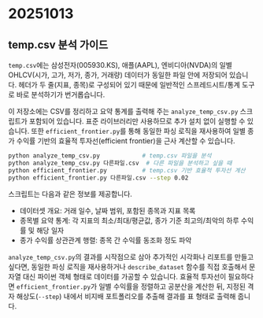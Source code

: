 # 20251013

## temp.csv 분석 가이드

`temp.csv`에는 삼성전자(005930.KS), 애플(AAPL), 엔비디아(NVDA)의 일별 OHLCV(시가, 고가, 저가, 종가, 거래량) 데이터가 동일한 파일 안에 저장되어 있습니다. 헤더가 두 줄(지표, 종목)로 구성되어 있기 때문에 일반적인 스프레드시트/통계 도구로 바로 분석하기가 번거롭습니다.

이 저장소에는 CSV를 정리하고 요약 통계를 출력해 주는 `analyze_temp_csv.py` 스크립트가 포함되어 있습니다. 표준 라이브러리만 사용하므로 추가 설치 없이 실행할 수 있습니다. 또한 `efficient_frontier.py`를 통해 동일한 파싱 로직을 재사용하여 일별 종가 수익률 기반의 효율적 투자선(efficient frontier)을 근사 계산할 수 있습니다.

```bash
python analyze_temp_csv.py            # temp.csv 파일을 분석
python analyze_temp_csv.py 다른파일.csv  # 다른 파일을 분석하고 싶을 때
python efficient_frontier.py          # temp.csv 기반 효율적 투자선 계산
python efficient_frontier.py 다른파일.csv --step 0.02
```

스크립트는 다음과 같은 정보를 제공합니다.

- 데이터셋 개요: 거래 일수, 날짜 범위, 포함된 종목과 지표 목록
- 종목별 요약 통계: 각 지표의 최소/최대/평균값, 종가 기준 최고의/최악의 하루 수익률 및 해당 일자
- 종가 수익률 상관관계 행렬: 종목 간 수익률 동조화 정도 파악

`analyze_temp_csv.py`의 결과를 시작점으로 삼아 추가적인 시각화나 리포트를 만들고 싶다면, 동일한 파싱 로직을 재사용하거나 `describe_dataset` 함수를 직접 호출해서 문자열 대신 파이썬 객체 형태로 데이터를 가공할 수 있습니다. 효율적 투자선이 필요하다면 `efficient_frontier.py`가 일별 수익률을 정렬하고 공분산을 계산한 뒤, 지정된 격자 해상도(`--step`) 내에서 비지배 포트폴리오를 추출해 결과를 표 형태로 출력해 줍니다.
